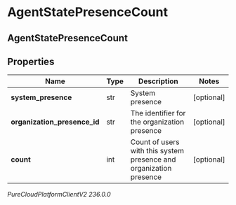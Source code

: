 # AgentStatePresenceCount

## AgentStatePresenceCount

## Properties

|Name | Type | Description | Notes|
|------------ | ------------- | ------------- | -------------|
| **system_presence** | str | System presence | [optional] |
| **organization_presence_id** | str | The identifier for the organization presence | [optional] |
| **count** | int | Count of users with this system presence and organization presence | [optional] |



_PureCloudPlatformClientV2 236.0.0_
